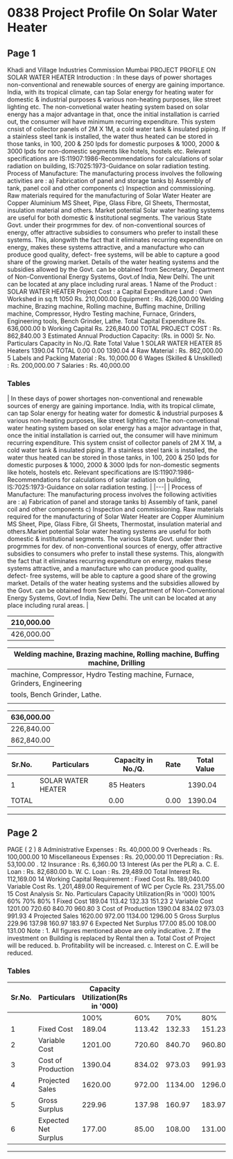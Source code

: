 # 0838 Project Profile On Solar Water Heater

## Page 1

Khadi and Village Industries Commission Mumbai PROJECT PROFILE ON SOLAR WATER HEATER Introduction : In these days of power shortages non-conventional and renewable sources of energy are gaining importance. India, with its tropical climate, can tap Solar energy for heating water for domestic & industrial purposes & various non-heating purposes, like street lighting etc. The non-convetional water heating system based on solar energy has a major advantage in that, once the initial installation is carried out, the consumer will have minimum recurring expenditure. This system cnsist of collector panels of 2M X 1M, a cold water tank & insulated piping. If a stainless steel tank is installed, the water thus heated can be stored in those tanks, in 100, 200 & 250 lpds for domestic purposes & 1000, 2000 & 3000 lpds for non-domestic segments like hotels, hostels etc. Relevant specifications are IS:11907:1986-Recommendations for calculations of solar radiation on building, IS:7025:1973-Guidance on solar radiation testing. Process of Manufacture: The manufacturing process involves the following activities are : a) Fabrication of panel and storage tanks b) Assembly of tank, panel coil and other components c) Inspection and commissioning. Raw materials required for the manufacturing of Solar Water Heater are Copper Aluminium MS Sheet, Pipe, Glass Fibre, GI Sheets, Thermostat, insulation material and others. Market potential Solar water heating systems are useful for both domestic & institutional segments. The various State Govt. under their progrmmes for dev. of non-conventional sources of energy, offer attractive subsidies to consumers who prefer to install these systems. This, alongwith the fact that it eliminates recurring expenditure on energy, makes these systems attractive, and a manufacture who can produce good quality, defect- free systems, will be able to capture a good share of the growing market. Details of the water heating systems and the subsidies allowed by the Govt. can be obtained from Secretary, Department of Non-Conventional Energy Systems, Govt.of India, New Delhi. The unit can be located at any place including rural areas. 1 Name of the Product : SOLAR WATER HEATER Project Cost : a Capital Expenditure Land : Own Workshed in sq.ft 1050 Rs. 210,000.00 Equipment : Rs. 426,000.00 Welding machine, Brazing machine, Rolling machine, Buffing machine, Drilling machine, Compressor, Hydro Testing machine, Furnace, Grinders, Engineering tools, Bench Grinder, Lathe. Total Capital Expenditure Rs. 636,000.00 b Working Capital Rs. 226,840.00 TOTAL PROJECT COST : Rs. 862,840.00 3 Estimated Annual Production Capacity: (Rs. in 000) Sr. No. Particulars Capacity in No./Q. Rate Total Value 1 SOLAR WATER HEATER 85 Heaters 1390.04 TOTAL 0.00 0.00 1390.04 4 Raw Material : Rs. 862,000.00 5 Labels and Packing Material : Rs. 10,000.00 6 Wages (Skilled & Unskilled) : Rs. 200,000.00 7 Salaries : Rs. 40,000.00

### Tables

| In these days of power shortages non-conventional and renewable sources of energy are gaining importance. India, with its
tropical climate, can tap Solar energy for heating water for domestic & industrial purposes & various non-heating purposes,
like street lighting etc.The non-convetional water heating system based on solar energy has a major advantage in that, once
the initial installation is carried out, the consumer will have minimum recurring expenditure. This system cnsist of collector
panels of 2M X 1M, a cold water tank & insulated piping. If a stainless steel tank is installed, the water thus heated can be
stored in those tanks, in 100, 200 & 250 lpds for domestic purposes & 1000, 2000 & 3000 lpds for non-domestic segments
like hotels, hostels etc. Relevant specifications are IS:11907:1986-Recommendations for calculations of solar radiation on
building, IS:7025:1973-Guidance on solar radiation testing. |
|---|
| Process of Manufacture: The manufacturing process involves the following activities are : a) Fabrication of panel and
storage tanks b) Assembly of tank, panel coil and other components c) Inspection and commissioning. Raw
materials required for the manufacturing of Solar Water Heater are Copper Aluminium MS Sheet, Pipe, Glass Fibre, GI
Sheets, Thermostat, insulation material and others.Market potential Solar water heating systems are useful for both
domestic & institutional segments. The various State Govt. under their progrmmes for dev. of non-conventional sources of
energy, offer attractive subsidies to consumers who prefer to install these systems. This, alongwith the fact that it eliminates
recurring expenditure on energy, makes these systems attractive, and a manufacture who can produce good quality, defect-
free systems, will be able to capture a good share of the growing market. Details of the water heating systems and the
subsidies allowed by the Govt. can be obtained from Secretary, Department of Non-Conventional Energy Systems, Govt.of
India, New Delhi. The unit can be located at any place including rural areas. |

| 210,000.00 |
|---|
| 426,000.00 |

| Welding machine, Brazing machine, Rolling machine, Buffing machine, Drilling |
|---|
| machine, Compressor, Hydro Testing machine, Furnace, Grinders, Engineering |
| tools, Bench Grinder, Lathe. |
|  |

| 636,000.00 |
|---|
| 226,840.00 |
| 862,840.00 |

| Sr.No. | Particulars | Capacity in No./Q. | Rate | Total Value |
|---|---|---|---|---|
| 1 | SOLAR WATER HEATER | 85 Heaters |  | 1390.04 |
| TOTAL |  | 0.00 | 0.00 | 1390.04 |

---

## Page 2

PAGE ( 2 ) 8 Administrative Expenses : Rs. 40,000.00 9 Overheads : Rs. 100,000.00 10 Miscellaneous Expenses : Rs. 20,000.00 11 Depreciation : Rs. 53,100.00 . 12 Insurance : Rs. 6,360.00 13 Interest (As per the PLR) a. C. E. Loan : Rs. 82,680.00 b. W. C. Loan : Rs. 29,489.00 Total Interest Rs. 112,169.00 14 Working Capital Requirement : Fixed Cost Rs. 189,040.00 Variable Cost Rs. 1,201,489.00 Requirement of WC per Cycle Rs. 231,755.00 15 Cost Analysis Sr. No. Particulars Capacity Utilization(Rs in '000) 100% 60% 70% 80% 1 Fixed Cost 189.04 113.42 132.33 151.23 2 Variable Cost 1201.00 720.60 840.70 960.80 3 Cost of Production 1390.04 834.02 973.03 991.93 4 Projected Sales 1620.00 972.00 1134.00 1296.00 5 Gross Surplus 229.96 137.98 160.97 183.97 6 Expected Net Surplus 177.00 85.00 108.00 131.00 Note : 1. All figures mentioned above are only indicative. 2. If the investment on Building is replaced by Rental then a. Total Cost of Project will be reduced. b. Profitability will be increased. c. Interest on C. E.will be reduced.

### Tables

| Sr.No. | Particulars | Capacity Utilization(Rs in '000) |  |  |  |
|---|---|---|---|---|---|
|  |  | 100% | 60% | 70% | 80% |
| 1 | Fixed Cost | 189.04 | 113.42 | 132.33 | 151.23 |
| 2 | Variable Cost | 1201.00 | 720.60 | 840.70 | 960.80 |
| 3 | Cost of Production | 1390.04 | 834.02 | 973.03 | 991.93 |
| 4 | Projected Sales | 1620.00 | 972.00 | 1134.00 | 1296.00 |
| 5 | Gross Surplus | 229.96 | 137.98 | 160.97 | 183.97 |
| 6 | Expected Net Surplus | 177.00 | 85.00 | 108.00 | 131.00 |

---
